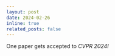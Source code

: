 ```yaml
---
layout: post
date: 2024-02-26
inline: true
related_posts: false
---
```


One paper gets accepted to <i>CVPR 2024!</i>
